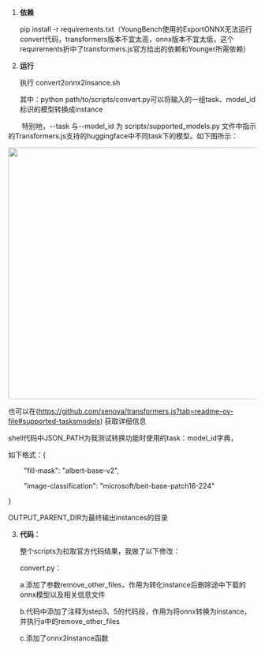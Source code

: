 1. **依赖**
   
   pip install -r requirements.txt（YoungBench使用的ExportONNX无法运行convert代码，transformers版本不宜太高，onnx版本不宜太低，这个requirements折中了transformers.js官方给出的依赖和Younger所需依赖）

2. **运行**
   
   执行 convert2onnx2insance.sh 
   
   其中：python path/to/scripts/convert.py可以将输入的一组task、model_id标识的模型转换成instance

       特别地，--task 与--model_id 为 scripts/supported_models.py 文件中指示的Transformers.js支持的huggingface中不同task下的模型。如下图所示：

<img src="file:///Users/zrsion/Downloads/1715435118596.jpg" title="" alt="" width="509">

也可以在(https://github.com/xenova/transformers.js?tab=readme-ov-file#supported-tasksmodels) 获取详细信息

shell代码中JSON_PATH为我测试转换功能时使用的task：model_id字典，

如下格式：{

        "fill-mask": "albert-base-v2",

        "image-classification": "microsoft/beit-base-patch16-224"

}

OUTPUT_PARENT_DIR为最终输出instances的目录

3. **代码**：
   
   整个scripts为拉取官方代码结果，我做了以下修改：
   
   convert.py：
   
   a.添加了参数remove_other_files，作用为转化instance后删除途中下载的onnx模型以及相关信息文件
   
   b.代码中添加了注释为step3、5的代码段，作用为将onnx转换为instance，并执行a中的remove_other_files
   
   c.添加了onnx2instance函数


